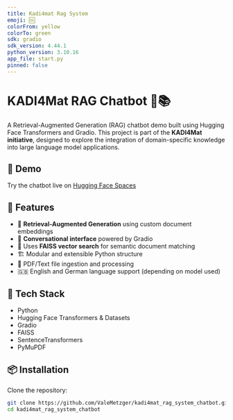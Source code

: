 ```yaml
---
title: Kadi4mat Rag System
emoji: 🆒
colorFrom: yellow
colorTo: green
sdk: gradio
sdk_version: 4.44.1
python_version: 3.10.16
app_file: start.py
pinned: false
---
```


# KADI4Mat RAG Chatbot 🤖📚

A Retrieval-Augmented Generation (RAG) chatbot demo built using Hugging Face Transformers and Gradio. This project is part of the **KADI4Mat initiative**, designed to explore the integration of domain-specific knowledge into large language model applications.

## 🚀 Demo

Try the chatbot live on [Hugging Face Spaces](https://huggingface.co/spaces/ValeMetzger/kadi4mat_rag_system_chatbot)

## 🧠 Features

- 🔎 **Retrieval-Augmented Generation** using custom document embeddings
- 💬 **Conversational interface** powered by Gradio
- 🧾 Uses **FAISS vector search** for semantic document matching
- 🏗️ Modular and extensible Python structure
- 📄 PDF/Text file ingestion and processing
- 🇬🇧 English and German language support (depending on model used)

## 🔧 Tech Stack

- Python
- Hugging Face Transformers & Datasets
- Gradio
- FAISS
- SentenceTransformers
- PyMuPDF

## 📦 Installation

Clone the repository:

```bash
git clone https://github.com/ValeMetzger/kadi4mat_rag_system_chatbot.git
cd kadi4mat_rag_system_chatbot